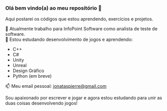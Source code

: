 ### Olá bem vindo(a) ao meu repositório 👋

Aqui postarei os códigos que estou aprendendo, exercícios e projetos.

🔭 Atualmente trabalho para InfoPoint Software como analista de teste de software.  
🌱 Estou estudando desenvolvimento de jogos e aprendendo:  
* C++  
* C#  
* Unity  
* Unreal  
* Design Gráfico  
* Python (em breve)  

📫 Meu email pessoal: jonataspierre@gmail.com  

Sou apaixonado por escrever e jogar e agora estou estudando para unir as duas coisas desenvolvendo jogos!
